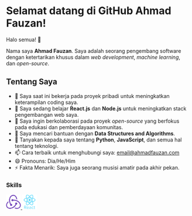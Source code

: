 # Selamat datang di GitHub Ahmad Fauzan!

Halo semua! 👋

Nama saya **Ahmad Fauzan**. Saya adalah seorang pengembang software dengan ketertarikan khusus dalam _web development_, _machine learning_, dan _open-source_.

## Tentang Saya

- 🔭 Saya saat ini bekerja pada proyek pribadi untuk meningkatkan keterampilan coding saya.
- 🌱 Saya sedang belajar **React.js** dan **Node.js** untuk meningkatkan stack pengembangan web saya.
- 👯 Saya ingin berkolaborasi pada proyek _open-source_ yang berfokus pada edukasi dan pemberdayaan komunitas.
- 🤔 Saya mencari bantuan dengan **Data Structures and Algorithms**.
- 💬 Tanyakan kepada saya tentang **Python**, **JavaScript**, dan semua hal tentang teknologi.
- 📫 Cara terbaik untuk menghubungi saya: [email@ahmadfauzan.com](mailto:email@ahmadfauzan.com)
- 😄 Pronouns: Dia/He/Him
- ⚡ Fakta Menarik: Saya juga seorang musisi amatir pada akhir pekan.

### Skills
<a href="https://redux.js.org" target="_blank" rel="noreferrer">
    <img
      src="https://raw.githubusercontent.com/devicons/devicon/master/icons/redux/redux-original.svg"
      alt="redux"
      width="40"
      height="40"
    />
  </a>
 
  <a href="https://reactjs.org/" target="_blank" rel="noreferrer">
    <img
      src="https://raw.githubusercontent.com/devicons/devicon/master/icons/react/react-original-wordmark.svg"
      alt="react"
      width="40"
      height="40"
    />
  </a>
